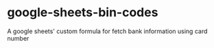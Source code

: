 # google-sheets-bin-codes
A google sheets' custom formula for fetch bank information using card number
